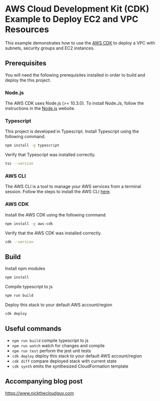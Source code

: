 # AWS Cloud Development Kit (CDK) Example to Deploy EC2 and VPC Resources

This example demonstrates how to use the [AWS CDK](https://aws.amazon.com/cdk) to deploy a VPC with subnets, security groups and EC2 instances.

## Prerequisites

You will need the following prerequisites installed in order to build and deploy the this project.

### Node.js

The AWS CDK uses Node.js (>= 10.3.0).  To install Node.Js, follow the instructions in the [Node.js](https://nodejs.org/en/download/) website.

### Typescript

This project is developed in Typescript. Install Typescript using the following command.

```sh
npm install -g typescript
```

Verify that Typescript was installed correctly.

```sh
tsc --version
```

### AWS CLI

The AWS CLI is a tool to manage your AWS services from a terminal session. Follow the steps to install the AWS CLI [here](https://aws.amazon.com/cli).

### AWS CDK

Install the AWS CDK using the following command.

```sh
npm install -g aws-cdk
```

Verify that the AWS CDK was installed correctly.

```sh
cdk --version
```

## Build

Install npm modules

```sh
npm install
```

Compile typescript to js

```sh
npm run build
```

Deploy this stack to your default AWS account/region

```sh
cdk deploy
```

## Useful commands

* `npm run build`   compile typescript to js
* `npm run watch`   watch for changes and compile
* `npm run test`    perform the jest unit tests
* `cdk deploy`      deploy this stack to your default AWS account/region
* `cdk diff`        compare deployed stack with current state
* `cdk synth`       emits the synthesized CloudFormation template

## Accompanying blog post

<https://www.nickthecloudguy.com>
